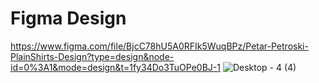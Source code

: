 # Figma Design

https://www.figma.com/file/BjcC78hU5A0RFIk5WuqBPz/Petar-Petroski-PlainShirts-Design?type=design&node-id=0%3A1&mode=design&t=1fy34Do3TuOPe0BJ-1
![Desktop - 4 (4)](https://github.com/PetarPetroski/is218_final_project/assets/45236464/09f6764d-caed-467b-812d-e1ebadd83e87)

